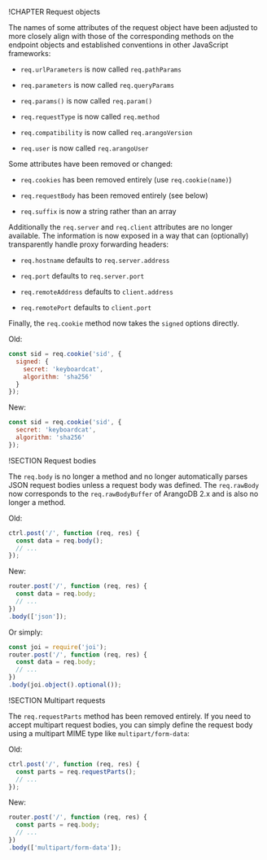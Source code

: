 !CHAPTER Request objects

The names of some attributes of the request object have been adjusted to more closely align with those of the corresponding methods on the endpoint objects and established conventions in other JavaScript frameworks:

* `req.urlParameters` is now called `req.pathParams`

* `req.parameters` is now called `req.queryParams`

* `req.params()` is now called `req.param()`

* `req.requestType` is now called `req.method`

* `req.compatibility` is now called `req.arangoVersion`

* `req.user` is now called `req.arangoUser`

Some attributes have been removed or changed:

* `req.cookies` has been removed entirely (use `req.cookie(name)`)

* `req.requestBody` has been removed entirely (see below)

* `req.suffix` is now a string rather than an array

Additionally the `req.server` and `req.client` attributes are no longer available. The information is now exposed in a way that can (optionally) transparently handle proxy forwarding headers:

* `req.hostname` defaults to `req.server.address`

* `req.port` defaults to `req.server.port`

* `req.remoteAddress` defaults to `client.address`

* `req.remotePort` defaults to `client.port`

Finally, the `req.cookie` method now takes the `signed` options directly.

Old:

```js
const sid = req.cookie('sid', {
  signed: {
    secret: 'keyboardcat',
    algorithm: 'sha256'
  }
});
```

New:

```js
const sid = req.cookie('sid', {
  secret: 'keyboardcat',
  algorithm: 'sha256'
});
```

!SECTION Request bodies

The `req.body` is no longer a method and no longer automatically parses JSON request bodies unless a request body was defined. The `req.rawBody` now corresponds to the `req.rawBodyBuffer` of ArangoDB 2.x and is also no longer a method.

Old:

```js
ctrl.post('/', function (req, res) {
  const data = req.body();
  // ...
});
```

New:

```js
router.post('/', function (req, res) {
  const data = req.body;
  // ...
})
.body(['json']);
```

Or simply:

```js
const joi = require('joi');
router.post('/', function (req, res) {
  const data = req.body;
  // ...
})
.body(joi.object().optional());
```

!SECTION Multipart requests

The `req.requestParts` method has been removed entirely. If you need to accept multipart request bodies, you can simply define the request body using a multipart MIME type like `multipart/form-data`:

Old:

```js
ctrl.post('/', function (req, res) {
  const parts = req.requestParts();
  // ...
});
```

New:

```js
router.post('/', function (req, res) {
  const parts = req.body;
  // ...
})
.body(['multipart/form-data']);
```

